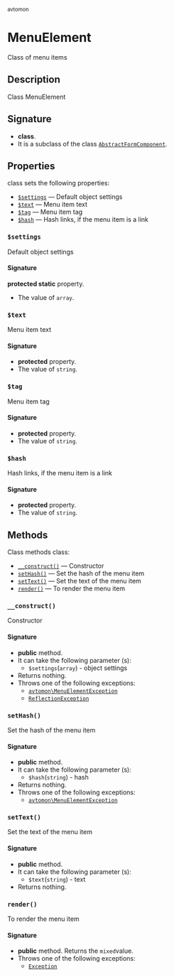 <small> avtomon </small>

MenuElement
===========

Class of menu items

Description
-----------

Class MenuElement

Signature
---------

- **class**.
- It is a subclass of the class [`AbstractFormComponent`](../avtomon/AbstractFormComponent.md).

Properties
----------

class sets the following properties:

  - [`$settings`](#$settings) &mdash; Default object settings
  - [`$text`](#$text) &mdash; Menu item text
  - [`$tag`](#$tag) &mdash; Menu item tag
  - [`$hash`](#$hash) &mdash; Hash links, if the menu item is a link

### `$settings`<a name="settings"> </a>

Default object settings

#### Signature

**protected static** property.
- The value of `array`.

### `$text`<a name="text"> </a>

Menu item text

#### Signature

- **protected** property.
- The value of `string`.

### `$tag`<a name="tag"> </a>

Menu item tag

#### Signature

- **protected** property.
- The value of `string`.

### `$hash`<a name="hash"> </a>

Hash links, if the menu item is a link

#### Signature

- **protected** property.
- The value of `string`.

Methods
-------

Class methods class:

  - [`__construct()`](#__construct) &mdash; Constructor
  - [`setHash()`](#setHash) &mdash; Set the hash of the menu item
  - [`setText()`](#setText) &mdash; Set the text of the menu item
  - [`render()`](#render) &mdash; To render the menu item

### `__construct()`<a name="__construct"> </a>

Constructor

#### Signature

- **public** method.
- It can take the following parameter (s):
  - `$settings`(`array`) - object settings
- Returns nothing.
- Throws one of the following exceptions:
  - [`avtomon\MenuElementException`](../avtomon/MenuElementException.md)
  - [`ReflectionException`](http://php.net/class.ReflectionException)

### `setHash()`<a name="setHash"> </a>

Set the hash of the menu item

#### Signature

- **public** method.
- It can take the following parameter (s):
  - `$hash`(`string`) - hash
- Returns nothing.
- Throws one of the following exceptions:
  - [`avtomon\MenuElementException`](../avtomon/MenuElementException.md)

### `setText()`<a name="setText"> </a>

Set the text of the menu item

#### Signature

- **public** method.
- It can take the following parameter (s):
  - `$text`(`string`) - text
- Returns nothing.

### `render()`<a name="render"> </a>

To render the menu item

#### Signature

- **public** method.
Returns the `mixed`value.
- Throws one of the following exceptions:
  - [`Exception`](http://php.net/class.Exception)

